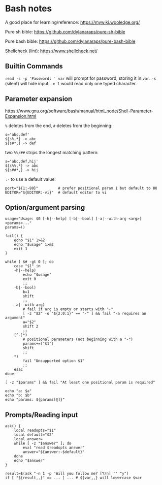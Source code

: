# Bash notes
A good place for learning/reference: <https://mywiki.wooledge.org/>

Pure sh bible: <https://github.com/dylanaraps/pure-sh-bible>

Pure bash bible: <https://github.com/dylanaraps/pure-bash-bible>

Shellcheck (lint): <https://www.shellcheck.net/>

## Builtin Commands
`read -s -p 'Password: ' var` will prompt for password, storing it in `var`.
`-s` (silent) will hide input. `-n 1` would read only one typed character.

## Parameter expansion
<https://www.gnu.org/software/bash/manual/html_node/Shell-Parameter-Expansion.html>

`%` deletes from the end, `#` deletes from the beginning:

    s='abc,def'
    ${s%,*} -> abc
    ${s#*,} -> def


two `%%/##` strips the longest matching pattern:

    s='abc,def,hij'
    ${s%%,*} -> abc
    ${s##*,} -> hij

`:-` to use a default value:

    port="${1:-80}"         # prefer positional param 1 but default to 80
    EDITOR="${EDITOR:-vi}"  # default editor to vi

## Option/argument parsing

    usage="Usage: $0 [-h|--help] [-b|--bool] [-a|--with-arg <arg>] <params>..."
    params=()

    fail() {
        echo "$1" 1>&2
        echo "$usage" 1>&2
        exit 1
    }

    while [ $# -gt 0 ]; do
        case "$1" in
        -h|--help)
            echo "$usage"
            exit 0
            ;;
        -b|--bool)
            b=1
            shift
            ;;
        -a|--with-arg)
            # fail if arg is empty or starts with "-"
            [ -z "$2" -o "${2:0:1}" == "-" ] && fail "-a requires an argument"
            a="$2"
            shift 2
            ;;
        [^-]*)
            # positional parameters (not beginning with a "-")
            params+=("$1")
            shift
            ;;
        *)
            fail "Unsupported option $1"
            ;;
        esac
    done

    [ -z "$params" ] && fail "At least one positional param is required"

    echo "a: $a"
    echo "b: $b"
    echo "params: ${params[@]}"

## Prompts/Reading input

    ask() {
        local readopts="$1"
        local default="$2"
        local answer=
        while [ -z "$answer" ]; do
            eval "read $readopts answer"
            answer="${answer:-$default}"
        done
        echo "$answer"
    }

    result=$(ask "-n 1 -p 'Will you follow me? [Y/n] '" "y")
    if [ "${result,,}" == ... ] ... # ${var,,} will lowercase $var
